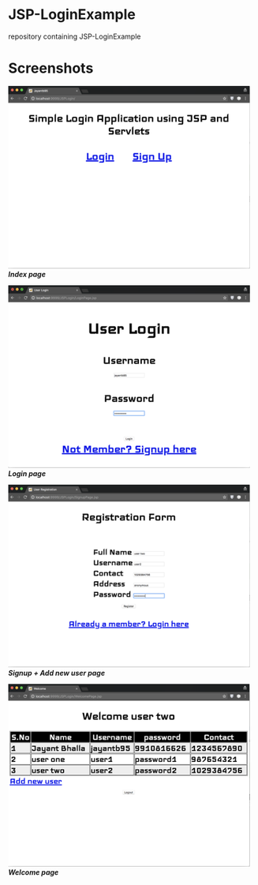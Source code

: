 # JSP-LoginExample
repository containing JSP-LoginExample

# Screenshots
<p><img src="https://raw.githubusercontent.com/jayantb95/JSP-LoginExample/master/screenshots/indexPage.png" height=370 width=490 /></br><b><i>Index page</b></i></br></p>
<p><img src="https://raw.githubusercontent.com/jayantb95/JSP-LoginExample/master/screenshots/LoginPage.png" height=370 width=490 /></br><b><i>Login page</b></i></br></p>
<p><img src="https://raw.githubusercontent.com/jayantb95/JSP-LoginExample/master/screenshots/SignupPage.png" height=370 width=490 /></br><b><i>Signup + Add new user page</b></i></br></p>
<p><img src="https://raw.githubusercontent.com/jayantb95/JSP-LoginExample/master/screenshots/WelcomePage.png" height=370 width=490 /></br><b><i>Welcome page</b></i></br></p>
